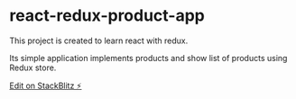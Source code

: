 # react-redux-product-app

This project is created to learn react with redux.

Its simple application implements products and show list of products using Redux store.



[Edit on StackBlitz ⚡️](https://stackblitz.com/edit/react-redux-product-app)